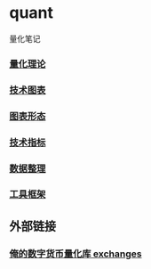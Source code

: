 # quant
量化笔记

### [量化理论](./theory.md)
### [技术图表](./chart.md)
### [图表形态](./chart_shape.md)
### [技术指标](./kpi.md)
### [数据整理](./data.md)
### [工具框架](./tools.md)

## 外部链接
### [俺的数字货币量化库 exchanges](https://github.com/zhouningyi/exchanges)

